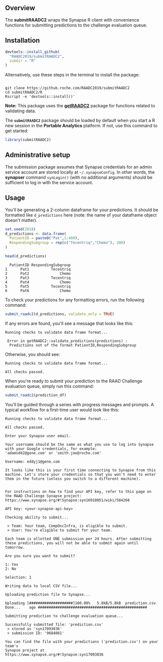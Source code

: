 ## Overview

The **submitRAADC2** wraps the Synapse R client with convenience functions for submitting predictions to the challenge evaluation queue.


## Installation

```r
devtools::install_github(
  "RAADC2019/submitRAADC2", 
  subdir = "R"
)
```

Alternatively, use these steps in the terminal to install the package:
```

git clone https://github.roche.com/RAADC2019/submitRAADC2
cd submitRAADC2/R
Rscript -e 'devtools::install()'
```

**Note:** This package uses the [**getRAADC2**](https://github.roche.com/RAADC2019/getRAADC2) package for functions related to validating data.

The **`submitRAADC2`** package should be loaded by default when you start a R new session in the **Portable Analytics** platform. If not, use this command to get started:
```r
library(submitRAADC2)
```

## Administrative setup

The submission package assumes that Synapse credentials for an admin service account are stored locally at `~/.synapseConfig`. In other words, the **synapser** command `synLogin()` (with no additional arguments) should be sufficient to log in with the service account.

## Usage

You'll be generating a 2-column dataframe for your predictions. It should be formatted like `d_predictions` here (note: the name of your dataframe object doesn't matter).
```r
set.seed(2018)
d_predictions <- data.frame(
  PatientID = paste0("Pat",1:400),
  RespondingSubgroup = rep(c("Tecentriq","Chemo"), 200)
)

head(d_predictions)
```

```
  PatientID RespondingSubgroup
1      Pat1          Tecentriq
2      Pat2              Chemo
3      Pat3          Tecentriq
4      Pat4              Chemo
5      Pat5          Tecentriq
6      Pat6              Chemo
```

To check your predictions for any formatting errors, run the following command:
```r
submit_raadc2(d_predictions, validate_only = TRUE)
```

If any errors are found, you'll see a message that looks like this:
```
Running checks to validate data frame format...

 Error in getRAADC2::validate_predictions(predictions) : 
  Predictions not of the format PatientID,RespondingSubgroup 
```

Otherwise, you should see:
```
Running checks to validate data frame format...

All checks passed.
```

When you're ready to submit your prediction to the RAAD Challenge evaluation queue, simply run this command:
```r
submit_raadc2(prediction_df)
```

You'll be guided through a series with progress messages and prompts. A typical workflow for a first-time user would look like this:

```
Running checks to validate data frame format...

All checks passed.

Enter your Synapse user email.

Your username should be the same as what you use to log into Synapse
with your Google credentials, for example:
'adamsd42@gene.com' or 'smith.joe@roche.com'

Username: eddyj1@gene.com

It looks like this is your first time connecting to Synapse from this
machine. Let's store your credentials so that you won't need to enter
them in the future (unless you switch to a different machine).


For instructions on how to find your API key, refer to this page on
the RAAD Challenge Synapse project:
https://www.synapse.org/#!Synapse:syn16910051/wiki/584268

API key: <your-synapse-api-key>

Checking ability to submit...

 > Team: Your team, CompOncInfra, is eligible to submit.
 > User: You're eligible to submit for your team.

Each team is allotted ONE submission per 24 hours. After submitting
these predictions, you will not be able to submit again until tomorrow.

Are you sure you want to submit? 

1: Yes
2: No

Selection: 1

Writing data to local CSV file...

Uploading prediction file to Synapse...

Uploading [####################]100.00%   5.8kB/5.8kB  prediction.csv Done...    age ##################################################

Submitting prediction to challenge evaluation queue...

Successfully submitted file: 'prediction.csv'
 > stored as 'syn17093036'
 > submission ID: '9684081'

You can find the file with your predictions ('prediction.csv') on your team's
Synapse project at
https://www.synapse.org/#!Synapse:syn17093036
```

